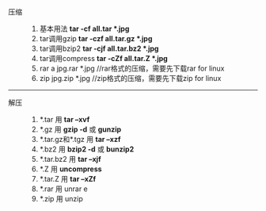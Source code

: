 <dl>
<dt>压缩</dt>
<dd>
<ol>
<li>基本用法 <b>tar -cf all.tar *.jpg</b></li>
<li>tar调用gzip <b>tar -czf all.tar.gz *.jpg</b></li>
<li>tar调用bzip2 <b>tar -cjf all.tar.bz2 *.jpg</b></li>
<li>tar调用compress <b>tar -cZf all.tar.Z *.jpg</b></li>
<li>rar a jpg.rar *.jpg //rar格式的压缩，需要先下载rar for linux</li>
<li>zip jpg.zip *.jpg //zip格式的压缩，需要先下载zip for linux</li>
</ol>
</dd>
</dl>
<hr>
<dl>
<dt>解压</dt>
<dd>
<ol>
<li>*.tar 用 <b>tar –xvf</b></li>
<li>*.gz 用 <b>gzip -d</b> 或 <b>gunzip</b></li>
<li>*.tar.gz和*.tgz 用 <b>tar –xzf</b></li>
<li>*.bz2 用 <b>bzip2 -d</b> 或 <b>bunzip2</b></li>
<li>*.tar.bz2 用 <b>tar –xjf</b></li>
<li>*.Z 用 <b>uncompress</b></li>
<li>*.tar.Z 用 <b>tar –xZf</b></li>
<li>*.rar 用 unrar e</li>
<li>*.zip 用 unzip</li>
</ol> 
</dd>
</dl>